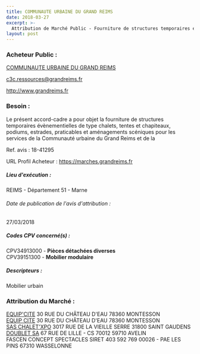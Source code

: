 ```yaml
---
title: COMMUNAUTE URBAINE DU GRAND REIMS
date: 2018-03-27
excerpt: >-
  Attribution de Marché Public - Fourniture de structures temporaires évènementielles
layout: post
---
```


### Acheteur Public : 
<a href="/acheteur-32/siren-200067213"> COMMUNAUTE URBAINE DU GRAND REIMS</a><br/>



c3c.ressources@grandreims.fr


http://www.grandreims.fr
### Besoin :

Le présent accord-cadre a pour objet la fourniture de structures temporaires évènementielles de type chalets, tentes et chapiteaux, podiums, estrades, praticables et aménagements scéniques pour les services de la Communauté urbaine du Grand Reims et de la

Ref. avis : 18-41295

URL Profil Acheteur : https://marches.grandreims.fr

##### Lieu d'exécution :

REIMS - Département 51 - Marne

###### Date de publication de l'avis d'attribution : 
27/03/2018

##### Codes CPV concerné(s) :
CPV34913000 - **Pièces détachées diverses** <br/>
CPV39151300 - **Mobilier modulaire** <br/>

##### Descripteurs :
Mobilier urbain <br/>

### Attribution du Marché :
<a href="/entreprise-257/siren-383446721"> EQUIP'CITE</a>    30 RUE DU CHÂTEAU D'EAU 78360 MONTESSON <br/>
<a href="/entreprise-257/siren-383446721"> EQUIP CITE</a>    30 RUE DU CHÂTEAU D'EAU 78360 MONTESSON <br/>
<a href="/entreprise-258/siren-390937852"> SAS CHALET'XPO</a>    3017 RUE DE LA VIEILLE SERRE 31800 SAINT GAUDENS <br/>
<a href="/entreprise-255/siren-330542325"> DOUBLET SA</a>    67 RUE DE LILLE - CS 70012 59710 AVELIN <br/>
FASCEN CONCEPT SPECTACLES SIRET 403 592 769 00026 - PAE LES PINS 67310 WASSELONNE <br/>
